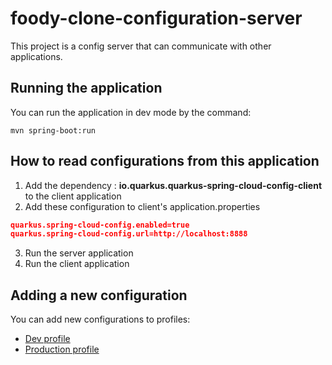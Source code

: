
# foody-clone-configuration-server
This project is a config server that can communicate with other applications.
## Running the application
You can run the application in dev mode by the command:
 ```
 mvn spring-boot:run
 ```
 ## How to read configurations from this application
 1. Add the dependency : <b>io.quarkus.quarkus-spring-cloud-config-client</b> to the client application
 2. Add these configuration to client's application.properties <br /> 
```json
quarkus.spring-cloud-config.enabled=true
quarkus.spring-cloud-config.url=http://localhost:8888
```
 3.  Run the server application
 4. Run the client application
## Adding a new configuration
You can add new configurations to profiles:
* [Dev profile](https://github.com/aavn-ct-workshop/configuration-files/blob/main/foody-clone-dev.properties)
* [Production profile](https://github.com/aavn-ct-workshop/configuration-files/blob/main/foody-clone-prod.properties)
